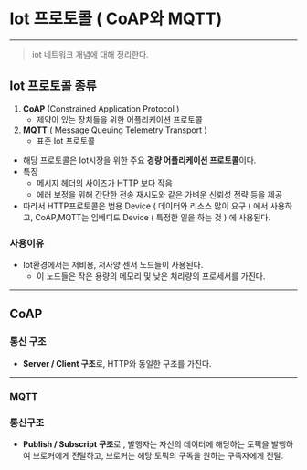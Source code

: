 # Iot 프로토콜 ( CoAP와 MQTT)

---

> iot 네트워크 개념에 대해 정리한다. 

## Iot 프로토콜 종류

1. **CoAP** (Constrained Application Protocol )
   - 제약이 있는 장치들을 위한 어플리케이션 프로토콜 
2. **MQTT** ( Message Queuing Telemetry Transport )
   - 표준 Iot 프로토콜 

- 해당 프로토콜은 Iot시장을 위한 주요 **경량 어플리케이션 프로토콜**이다. 
- 특징 
  - 메시지 헤더의 사이즈가 HTTP 보다 작음
  - 에러 보정을 위해 간단한 전송 재시도와 같은 가벼운 신뢰성 전략 등을 제공
- 따라서 HTTP프로토콜은 범용 Device ( 데이터와 리소스 많이 요구 ) 에서 사용하고, CoAP,MQTT는 임베디드 Device ( 특정한 일을 하는 것 ) 에 사용된다. 

### 사용이유

- Iot환경에서는 저비용, 저사양 센서 노드들이 사용된다. 
  - 이 노드들은 작은 용량의 메모리 및 낮은 처리량의 프로세서를 가진다. 

---

## CoAP

### 통신 구조

- **Server / Client 구조**로, HTTP와 동일한 구조를 가진다. 

---

### MQTT

### 통신구조

- **Publish / Subscript 구조**로 , 발행자는 자신의 데이터에 해당하는 토픽을 발행하여 브로커에게 전달하고, 브로커는 해당 토픽의 구독을 원하는 구족자에게 전달. 